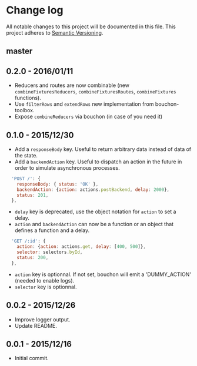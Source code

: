 # Change log

All notable changes to this project will be documented in this file.
This project adheres to [Semantic Versioning](http://semver.org/).

## master

## 0.2.0 - 2016/01/11

* Reducers and routes are now combinable (new `combineFixturesReducers`, `combineFixturesRoutes`, `combineFixtures` functions).
* Use `filterRows` and `extendRows` new implementation from bouchon-toolbox.
* Expose `combineReducers` via bouchon (in case of you need it)

## 0.1.0 - 2015/12/30

* Add a `responseBody` key. Useful to return arbitrary data instead of data of the state.
* Add a `backendAction` key. Useful to dispatch an action in the future in order to simulate asynchronous processes.

```js
  'POST /': {
    responseBody: { status: 'OK' },
    backendAction: {action: actions.postBackend, delay: 2000},
    status: 201,
  },
```

* `delay` key is deprecated, use the object notation for `action` to set a delay.
* `action` and `backendAction` can now be a function or an object that defines a function and a delay.

```js
  'GET /:id': {
    action: {action: actions.get, delay: [400, 500]},
    selector: selectors.byId,
    status: 200,
  },
```

* `action` key is optionnal. If not set, bouchon will emit a 'DUMMY_ACTION' (needed to enable logs).
* `selector` key is optionnal.

## 0.0.2 - 2015/12/26

* Improve logger output.
* Update README.

## 0.0.1 - 2015/12/16

* Initial commit.
